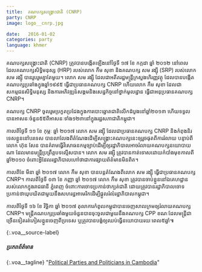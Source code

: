 ```yaml
---
title:  គណបក្ស​សង្គ្រោះជាតិ (CNRP)
party: CNRP
image: logo__cnrp.jpg

date:   2016-01-02
categories: party
language: khmer
---
```




គណបក្ស​សង្គ្រោះជាតិ (CNRP) ត្រូវ​បាន​បង្កើត​ឡើ​ងនៅ​ថ្ងៃ​ទី​ ១៧ ខែ ​កក្កដា ឆ្នាំ ២០១២ នៅ​ពេល​ដែល​​គណបក្ស​សិទ្ធិមនុស្ស (HRP) របស់​លោក កឹម សុខា និង​គណបក្ស សម រង្ស៊ី (SRP) របស់​​លោក សម រង្ស៊ី បាន​រួបរួម​គ្នា​តែ​មួយ។ លោក​ សម រង្ស៊ី ដែល​ជា​អតីត​រដ្ឋមន្ត្រីក្រសួង​ហិរញ្ញវត្ថុ ដែល​បាន​បង្កើត​គណបក្ស​ប្រឆាំង​ក្នុ​ង​ឆ្នាំ​១៩៩៥ ធ្វើ​ជា​ប្រធាន​គណបក្ស CNRP ហើយ​លោក កឹម សុខា ដែល​ជា​សកម្មជន​សិទ្ធិមនុស្ស និង​ការ​អភិវឌ្ឍន៍​សង្គម​និង​សេដ្ឋកិច្ច​នៅ​ថ្នាក់​មូលដ្ឋាន ធ្វើ​ជា​​អនុប្រធាន​គណបក្ស CNRP។
 
គណបក្ស CNRP ចូល​រួម​ប្រកួត​ប្រជែង​ក្នុង​ការ​បោះឆ្នោត​ជាតិ​លើក​ដំបូង​នៅ​ឆ្នាំ​២០១៣ ហើយ​ទទួល​បាន​អាសនៈ​ចំនួន​៥៥​ពី​អាសនៈ​ទាំង​១២៣​នៅ​ក្នុង​រដ្ឋសភា​ជាតិក​ម្ពុជា។  
 
កាល​ពី​ថ្ងៃ​ទី ១១ ខែ កុម្ភៈ ឆ្នាំ ២០១៧ លោក សម រង្ស៊ី ដែល​ជា​ប្រធាន​គណបក្ស CNRP និង​កំពុង​និរទេស​ខ្លួន​នៅ​បរទេស បាន​លាលែង​ពី​តំណែង​ដើម្បី​សង្គ្រោះ​គណបក្ស​នេះ​ឲ្យ​រួច​ផុត​ពី​ការ​រំលាយ បន្ទាប់​ពី​លោក ហ៊ុន សែន បាន​គំរាម​ធ្វើ​វិសោធនកម្ម​ច្បាប់​ ដើម្បី​ឲ្យ​រដ្ឋាភិបាល​អាច​រំលាយ​គណបក្ស​នយោបាយ​ណា ដែល​មាន​មន្ត្រី​ប្រព្រឹត្ត​បទល្មើស​បាន។ លោក សម រង្ស៊ី ត្រូវ​បាន​កាត់​ទោសដោយ​កំបាំង​មុខកាល​ពី​ឆ្នាំ​២០១០ ចំពោះ​អ្វី​ដែល​រដ្ឋាភិបាល​ហៅ​ថា​ជា​ការផ្សាយ​​ព័ត៌មាន​មិន​ពិត។
 
កាល​ពី​ខែ មីនា ឆ្នាំ ២០១៧ លោក កឹម សុខា បាន​បន្ត​តំណែង​ពី​លោក សម រង្ស៊ី ធ្វើ​ជា​ប្រធាន​គណបក្ស CNRP។ កាល​ពី​ថ្ងៃ​ទី​ ០៣ ខែ កញ្ញា ឆ្នាំ ២០១៧ លោក កឹម សុខា ត្រូវ​បាន​ចាប់​ខ្លួន​នៅ​ឯ​គេហដ្ឋាន​របស់​លោក​ក្នុង​រាជធានី ភ្នំពេញ ចំពោះ​ការ​ចោទប្រកាន់​ថា​ក្បត់​ជាតិ ដោយត្រូវ​បាន​រដ្ឋាភិបាល​ចោទប្រកាន់​ថា​ឃុបឃិត​ជាមួយ​នឹង​សហរដ្ឋអាមេរិក​ ដើម្បី​ផ្តួល​រំលំ​រដ្ឋាភិបាល​កម្ពុជា។
 
កាល​ពី​ថ្ងៃ​ទី ១៦ ខែ វិច្ឆិកា ឆ្នាំ ២០១៧ តុលាការ​កំពូល​កម្ពុជា​បាន​ចេញ​សាលក្រម​ឲ្យរំលាយ​គណបក្ស​ CNRP។ មន្ត្រី​គណបក្ស​ប្រឆាំង​មួយ​ចំនួន​បាន​ចុះចូល​ជាមួយនឹង​គណបក្ស CPP ខណៈ​ដែល​មន្ត្រី​​ជាច្រើន​ទៀត​រត់ភៀសខ្លួន​ចេញ​ពី​ប្រទេស ឬ​ត្រូវ​បាន​បង្ខំ​ឲ្យ​ឈប់​ធ្វើ​នយោបាយ​រយៈពេល​៥​ឆ្នាំ៕


{:.voa__source-label}
##### ប្រភពព័ត៌មាន #####

{:.voa__tagline}
"[Political Parties and Politicians in Cambodia](http://factsanddetails.com/southeast-asia/Cambodia/sub5_2d/entry-2905.html)"



